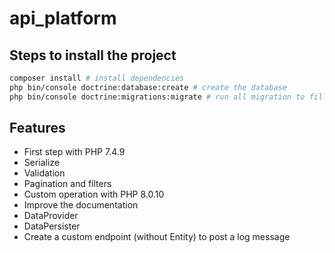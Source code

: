 # api_platform

## Steps to install the project
```bash
composer install # install dependencies
php bin/console doctrine:database:create # create the database
php bin/console doctrine:migrations:migrate # run all migration to fill the database
```
## Features
- First step with PHP 7.4.9
- Serialize
- Validation
- Pagination and filters
- Custom operation with PHP 8.0.10
- Improve the documentation
- DataProvider
- DataPersister
- Create a custom endpoint (without Entity) to post a log message
